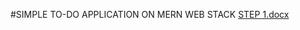 
#SIMPLE TO-DO APPLICATION ON MERN WEB STACK
[STEP 1.docx](https://github.com/Spen420/darey.io-pbl/files/6951081/STEP.1.docx)

